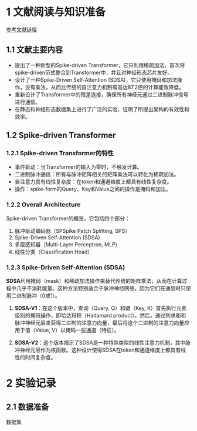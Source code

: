 # 1 文献阅读与知识准备
[参考文献链接](https://github.com/BICLab/Spike-Driven-Transformer)
## 1.1 文献主要内容
- 提出了一种新型的Spike-driven Transformer，它只利用稀疏加法，首次将spike-driven范式整合到Transformer中，并且对神经形态芯片友好。
- 设计了一种Spike-Driven Self-Attention (SDSA)，它只使用掩码和加法操作，没有乘法，从而比传统的自注意力机制有高达87.2倍的计算能效降低。
-   重新设计了Transformer中的残差连接，确保所有神经元通过二进制脉冲信号进行通信。
-   在静态和神经形态数据集上进行了广泛的实验，证明了所提出架构的有效性和效率。
## 1.2 Spike-driven Transformer
### 1.2.1  Spike-driven Transformer的特性
- 事件驱动：当Transformer的输入为零时，不触发计算。
- 二进制脉冲通信：所有与脉冲矩阵相关的矩阵乘法可以转化为稀疏加法。
- 自注意力具有线性复杂度：在token和通道维度上都具有线性复杂度。
- 操作：spike-form的Query、Key和Value之间的操作是掩码和加法。

### 1.2.2 Overall Architecture
Spike-driven Transformer的概览，它包括四个部分：
1. 脉冲驱动编码器（SPSpike Patch Splitting, SPS）
2. Spike-Driven Self-Attention (SDSA)
3. 多层感知器（Multi-Layer Perceptron, MLP）
4. 线性分类（Classification Head）
### 1.2.3 Spike-Driven Self-Attention (SDSA)
**SDSA**利用掩码（mask）和稀疏加法操作来替代传统的矩阵乘法，从而在计算过程中几乎不消耗能量。这种方法特别适合于脉冲神经网络，因为它们在通信时只使用二进制脉冲（0或1）。
1.  **SDSA-V1**：在这个版本中，查询（Query, Q）和键（Key, K）首先执行元素级别的掩码操作，即哈达玛积（Hadamard product）。然后，通过列求和和脉冲神经元层来获得二进制的注意力向量，最后将这个二进制的注意力向量应用于值（Value, V）以掩码一些通道（特征）。
    
2.  **SDSA-V2**：这个版本揭示了SDSA是一种特殊类型的线性注意力机制，其中脉冲神经元层作为核函数。这种设计使得SDSA在token和通道维度上都具有线性的时间复杂度。



# 2 实验记录
## 2.1 数据准备
数据集


<!--stackedit_data:
eyJoaXN0b3J5IjpbMTUyNDkyODk1NCwyODQxNTg5NTYsLTczOD
M0MjkzNSwxMjE2NDY5MTA3LC0xNTI0MTI3NzEsLTI0NzkxMzAz
MSwtMTgwOTg0NzA0NCw3OTMwMzkyNTMsMjA3MDYwMzI2XX0=
-->
